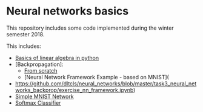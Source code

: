 # Neural networks basics

This repository includes some code implemented during the winter semester 2018. 

This includes:
- [Basics of linear algebra in python](https://github.com/dltcls/neural_networks/tree/master/task1_linear_algebra)
- [Backpropagation]:
  - [From scratch](https://github.com/dltcls/neural_networks/blob/master/task3_neural_networks_backprop/exercise-backprop.ipynb)
  - [Neural Network Framework Example - based on MNIST](
- https://github.com/dltcls/neural_networks/blob/master/task3_neural_networks_backprop/exercise_nn_framework.ipynb)
- [Simple MNIST Network](https://github.com/dltcls/neural_networks/blob/master/task3_neural_networks_backprop/exercise_nn_rework.ipynb)
- [Softmax Classifier](https://github.com/dltcls/neural_networks/blob/master/tastk2_softmax_classifier/exercise_softmax-classifier.ipynb)

